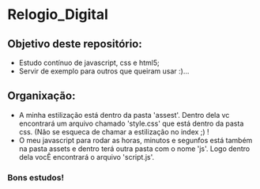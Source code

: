 # Relogio_Digital

## Objetivo deste repositório:

* Estudo contínuo de javascript, css e html5;
* Servir de exemplo para outros que queiram usar :)...

## Organixação:

* A minha estilização está dentro da pasta 'assest'. Dentro dela vc encontrará um arquivo chamado 'style.css' que 
está dentro da pasta css. (Não se esqueca de chamar a estilização no index ;) !
* O meu javascript para rodar as horas, minutos e segunfos está também na pasta assets e dentro terá outra pasta com o nome 'js'. Logo dentro dela vocÊ encontrará o arquivo 'script.js'.

### Bons estudos!
